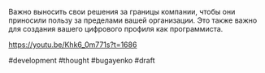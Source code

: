Важно выносить свои решения за границы компании, чтобы они приносили пользу за пределами вашей организации. Это также важно для создания вашего цифрового профиля как программиста.

https://youtu.be/Khk6_0m771s?t=1686

#development #thought #bugayenko
#draft